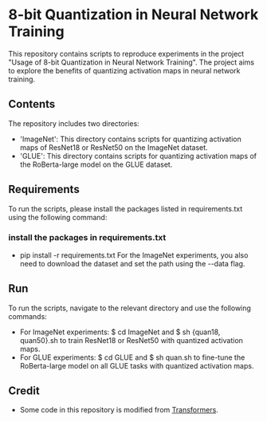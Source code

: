 # 8-bit Quantization in Neural Network Training
This repository contains scripts to reproduce experiments in the project "Usage of 8-bit Quantization in Neural Network Training". The project aims to explore the benefits of quantizing activation maps in neural network training.

## Contents
The repository includes two directories:
- 'ImageNet': This directory contains scripts for quantizing activation maps of ResNet18 or ResNet50 on the ImageNet dataset.
- 'GLUE': This directory contains scripts for quantizing activation maps of the RoBerta-large model on the GLUE dataset.

## Requirements
To run the scripts, please install the packages listed in requirements.txt using the following command:
### install the packages in requirements.txt
- pip install -r requirements.txt
For the ImageNet experiments, you also need to download the dataset and set the path using the --data flag.

## Run
To run the scripts, navigate to the relevant directory and use the following commands:
- For ImageNet experiments: $ cd ImageNet and $ sh {quan18, quan50}.sh to train ResNet18 or ResNet50 with quantized activation maps.
- For GLUE experiments: $ cd GLUE and $ sh quan.sh to fine-tune the RoBerta-large model on all GLUE tasks with quantized activation maps.

## Credit
- Some code in this repository is modified from [Transformers](https://github.com/huggingface/transformers). 
